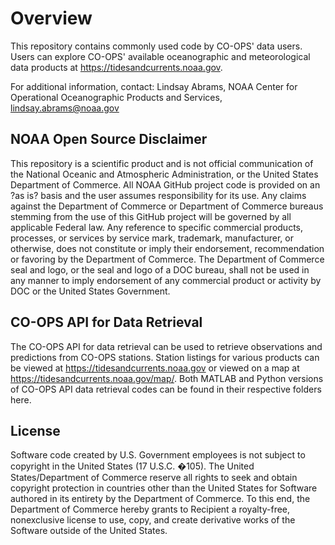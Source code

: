 # Overview

This repository contains commonly used code by CO-OPS' data users. Users can explore CO-OPS' available oceanographic and meteorological data products at https://tidesandcurrents.noaa.gov.

For additional information, contact:
Lindsay Abrams,
NOAA Center for Operational Oceanographic Products and Services,
lindsay.abrams@noaa.gov

## NOAA Open Source Disclaimer

This repository is a scientific product and is not official communication of the National Oceanic and Atmospheric Administration, or the United States Department of Commerce. All NOAA GitHub project code is provided on an ?as is? basis and the user assumes responsibility for its use. Any claims against the Department of Commerce or Department of Commerce bureaus stemming from the use of this GitHub project will be governed by all applicable Federal law. Any reference to specific commercial products, processes, or services by service mark, trademark, manufacturer, or otherwise, does not constitute or imply their endorsement, recommendation or favoring by the Department of Commerce. The Department of Commerce seal and logo, or the seal and logo of a DOC bureau, shall not be used in any manner to imply endorsement of any commercial product or activity by DOC or the United States Government.

## CO-OPS API for Data Retrieval

The CO-OPS API for data retrieval can be used to retrieve observations and predictions from CO-OPS stations. Station listings for various products can be viewed at https://tidesandcurrents.noaa.gov or viewed on a map at https://tidesandcurrents.noaa.gov/map/. Both MATLAB and Python versions of CO-OPS API data retrieval codes can be found in their respective folders here.

## License

Software code created by U.S. Government employees is not subject to copyright in the United States (17 U.S.C. �105). The United States/Department of Commerce reserve all rights to seek and obtain copyright protection in countries other than the United States for Software authored in its entirety by the Department of Commerce. To this end, the Department of Commerce hereby grants to Recipient a royalty-free, nonexclusive license to use, copy, and create derivative works of the Software outside of the United States.
